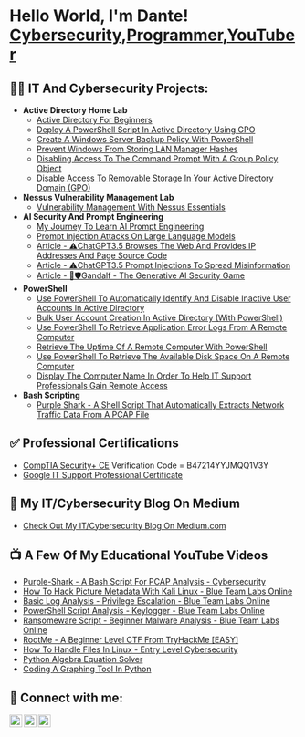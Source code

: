 <h1>Hello World, I'm Dante! <br/><a href="https://www.linkedin.com/in/dantefalls/">Cybersecurity</a>,<a href="https://github.com/dante-falls">Programmer</a>,<a href="https://www.youtube.com/@dantesderivatives">YouTuber</a></h1>
<h2>👨‍💻 IT And Cybersecurity Projects:</h2>

- <b>Active Directory Home Lab</b>
  - [Active Directory For Beginners](https://medium.com/@dante.falls/active-directory-for-beginners-ed71fa414769)
  - [Deploy A PowerShell Script In Active Directory Using GPO](https://medium.com/@dante.falls/how-to-deploy-a-powershell-script-in-active-directory-using-gpo-9f70739e2bee)
  - [Create A Windows Server Backup Policy With PowerShell](https://medium.com/@dante.falls/how-to-create-a-windows-server-backup-policy-with-powershell-8728e17fa36b)
  - [Prevent Windows From Storing LAN Manager Hashes](https://medium.com/@dante.falls/prevent-windows-from-storing-lan-manager-hashes-gpo-9a0608b753d0)
  - [Disabling Access To The Command Prompt With A Group Policy Object](https://medium.com/@dante.falls/disabling-access-to-the-command-prompt-with-a-group-policy-object-b6dd56329965)
  - [Disable Access To Removable Storage In Your Active Directory Domain (GPO)](https://medium.com/@dante.falls/how-to-disable-access-to-removable-storage-in-your-active-directory-domain-gpo-547a3a63c5fa)
- <b>Nessus Vulnerability Management Lab</b>
  - [Vulnerability Management With Nessus Essentials](https://medium.com/@dante.falls/vulnerability-management-with-nessus-essentials-1dd0798c378d)
- <b>AI Security And Prompt Engineering</b>
  - [My Journey To Learn AI Prompt Engineering](https://github.com/dante-falls/AI_Prompt_Engineering)
  - [Prompt Injection Attacks On Large Language Models](https://github.com/dante-falls/AI_Prompt_Engineering/blob/main/Prompt_Injection_Attacks.md)
  - [Article - ⚠️ChatGPT3.5 Browses The Web And Provides IP Addresses And Page Source Code](https://medium.com/@dante.falls/chatgpt3-5-and-insecure-hallucinations-7df09f919e8b)
  - [Article - ⚠️ChatGPT3.5 Prompt Injections To Spread Misinformation](https://www.linkedin.com/pulse/making-chatgpt35-say-inappropriate-things-dante-falls-ynuic/)
  - [Article - 🧠🛡️Gandalf - The Generative AI Security Game](https://medium.com/@dante.falls/gandalf-the-generative-ai-security-game-395b7fa2ecf0)
- <b>PowerShell</b>
  - [Use PowerShell To Automatically Identify And Disable Inactive User Accounts In Active Directory](https://github.com/dante-falls/userInactivity.PowerShell)
  - [Bulk User Account Creation In Active Directory (With PowerShell)](https://github.com/dante-falls/AD_userCreation.PowerShell)
  - [Use PowerShell To Retrieve Application Error Logs From A Remote Computer](https://github.com/dante-falls/appCrash.PowerShell)
  - [Retrieve The Uptime Of A Remote Computer With PowerShell](https://github.com/dante-falls/upTime.PowerShell)
  - [Use PowerShell To Retrieve The Available Disk Space On A Remote Computer](https://github.com/dante-falls/diskSpace.PowerShell)
  - [Display The Computer Name In Order To Help IT Support Professionals Gain Remote Access](https://github.com/dante-falls/deviceName.PowerShell)
- <b>Bash Scripting</b>
  - [Purple Shark - A Shell Script That Automatically Extracts Network Traffic Data From A PCAP File](https://github.com/dante-falls/Purple-Shark)

<h2>✅ Professional Certifications</h2>

  - [CompTIA Security+ CE](https://www.certmetrics.com/comptia/public/verification.aspx/) Verification Code = B47214YYJMQQ1V3Y
  - [Google IT Support Professional Certificate](https://www.coursera.org/account/accomplishments/professional-cert/RPWKR2TJSW75)

<h2>📰 My IT/Cybersecurity Blog On Medium</h2>

- [Check Out My IT/Cybersecurity Blog On Medium.com](https://medium.com/@dante.falls)

<h2>📺 A Few Of My Educational YouTube Videos</h2>

- [Purple-Shark - A Bash Script For PCAP Analysis - Cybersecurity](https://youtu.be/lnBnNEV4Jtg)
- [How To Hack Picture Metadata With Kali Linux - Blue Team Labs Online](https://youtu.be/Gr0H3hmwb28)
- [Basic Log Analysis - Privilege Escalation - Blue Team Labs Online](https://youtu.be/ntpoN2qojVU)
- [PowerShell Script Analysis - Keylogger - Blue Team Labs Online](https://youtu.be/4zPdProBhPk)
- [Ransomeware Script - Beginner Malware Analysis - Blue Team Labs Online](https://youtu.be/xphsKuZEcRc)
- [RootMe - A Beginner Level CTF From TryHackMe [EASY]](https://youtu.be/BtY9cHer2z0)
- [How To Handle Files In Linux - Entry Level Cybersecurity](https://youtu.be/g7EnTnMOId0)
- [Python Algebra Equation Solver](https://youtu.be/6wlGVFwHxzo)
- [Coding A Graphing Tool In Python](https://youtu.be/A_6gTRd10CU)

<h2>🤳 Connect with me:</h2>

[<img align="left" alt="DanteFalls | YouTube" width="22px" src="https://cdn.jsdelivr.net/npm/simple-icons@v3/icons/youtube.svg" />][youtube]
[<img align="left" alt="DanteFalls | LinkedIn" width="22px" src="https://cdn.jsdelivr.net/npm/simple-icons@v3/icons/linkedin.svg" />][linkedin]
[<img align="left" alt="DanteFalls | Medium" width="22px" src="https://cdn.jsdelivr.net/npm/simple-icons@3.13.0/icons/medium.svg" />][medium]


[youtube]: https://www.youtube.com/@dantesderivatives
[linkedin]: https://linkedin.com/in/dantefalls
[medium]: https://medium.com/@dante.falls

<!--
**dante-falls/dante-falls1** is a ✨ _special_ ✨ repository because its `README.md` (this file) appears on your GitHub profile.

Here are some ideas to get you started:

- 🔭 I’m currently working on ...
- 🌱 I’m currently learning ...
- 👯 I’m looking to collaborate on ...
- 🤔 I’m looking for help with ...
- 💬 Ask me about ...
- 📫 How to reach me: ...
- 😄 Pronouns: ...
- ⚡ Fun fact: ...
-->
